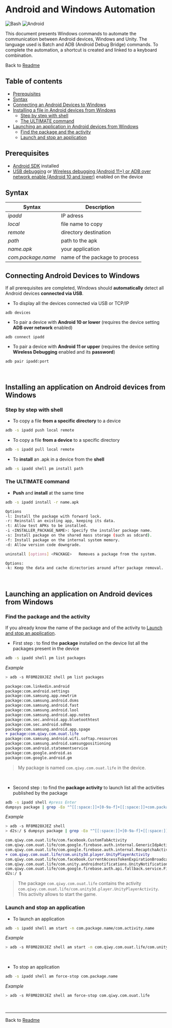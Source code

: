 # Android and Windows Automation

![Bash](https://img.shields.io/badge/Windows-Bash-black.svg) ![Android](https://img.shields.io/badge/Mobile-Android-brightgreen.svg)

This document presents Windows commands to automate the communication between Android devices, Windows and Unity. The language used is Batch and ADB (Android Debug Bridge) commands. To complete the automation, a shortcut is created and linked to a keyboard combination.

Back to [Readme](../README.md)

## Table of contents
* [Prerequisites](#prerequisites)
* [Syntax](#syntax)
* [Connecting an Android Devices to Windows](#connecting-an-android-devices-to-windows)
* [Installing a file in Android devices from Windows](#installing-a-file-in-android-devices-from-windows)
  * [Step by step with shell](#step-by-step-with-shell)
  * [The ULTIMATE command](#the-ultimate-command)
* [Launching an application in Android devices from Windows](#launching-an-application-in-android-devices-from-windows)
  * [Find the package and the activity](#find-the-package-and-the-activity)
  * [Launch and stop an application](#launch-and-stop-an-application)

## Prerequisites

* [Android SDK](https://android-sdk.fr.uptodown.com/windows) installed
* [USB debugging](https://developer.android.com/studio/debug/dev-options) or [Wireless debugging (Android 11+) or ADB over network enable (Android 10 and lower)](https://developer.android.com/studio/command-line/adb) enabled on the device

## Syntax
  
| Syntax                | Description                       |
| --------------------- | --------------------------------- |
| *ipadd*               | IP adress                         |
| *local*               | file name to copy                 |
| *remote*              | directory destination             |
| *path*                | path to the apk                   |
| *name.apk*            | your application                  |
| *com.package.name*    | name of the package to process    |

## Connecting Android Devices to Windows

If all prerequisites are completed, Windows should **automatically** detect all Android devices **connected via USB**.

* To display all the devices connected via USB or TCP/IP

```shell
adb devices
```

* To pair a device with **Android 10 or lower** (requires the device setting **ADB over network** enabled)  

```shell
adb connect ipadd
```

* To pair a device with **Android 11 or upper** (requires the device setting **Wireless Debugging** enabled and its **password**)

```shell
adb pair ipadd:port
```

</br>

## Installing an application on Android devices from Windows

### Step by step with shell

* To copy a file **from a specific directory** to a device

```bash
adb -s ipadd push local remote
```

* To copy a file **from a device** to a specific directory

```bash
adb -s ipadd pull local remote
```

* To **install** an .apk in a device from the **shell**

```bash
adb -s ipadd shell pm install path
```

### The ULTIMATE command

* **Push** and **install** at the same time

```bash
adb -s ipadd install -r name.apk
```

```bash
Options
-l: Install the package with forward lock.
-r: Reinstall an existing app, keeping its data.
-t: Allow test APKs to be installed.
-i <INSTALLER_PACKAGE_NAME>: Specify the installer package name.
-s: Install package on the shared mass storage (such as sdcard).
-f: Install package on the internal system memory.
-d: Allow version code downgrade.

uninstall [options] <PACKAGE>   Removes a package from the system.

Options:
-k: Keep the data and cache directories around after package removal.
```

</br>

## Launching an application on Android devices from Windows

### Find the package and the activity

If you already know the name of the package and of the activity to [Launch and stop an application](#launch-and-stop-an-application).

* First step : to find the **package** installed on the device list all the packages present in the device

```bash
adb -s ipadd shell pm list packages
```

*Example*

```bash
> adb -s RF8M828XJEZ shell pm list packages
```

```diff
package:com.linkedin.android
package:com.android.settings
package:com.samsung.app.newtrim
package:com.samsung.android.dsms
package:com.samsung.android.fast
package:com.samsung.android.lool
package:com.samsung.android.app.notes
package:com.sec.android.app.bluetoothtest
package:com.sec.android.sdhms
package:com.samsung.android.app.spage
+ package:com.qiwy.com.ouat.life
package:com.samsung.android.wifi.softap.resources
package:com.samsung.android.samsungpositioning
package:com.android.statementservice
package:com.google.android.as
package:com.google.android.gm
```
> My package is named `com.qiwy.com.ouat.life` in the device.

</br>

* Second step : to find the **package activity** to launch list all the activities published by the package

```bash
adb -s ipadd shell #press Enter
dumpsys package | grep -Eo "^[[:space:]]+[0-9a-f]+[[:space:]]+com.package.name/[^[:space:]]+" | grep -oE "[^[:space:]]+$"
```

*Example*

```bash
> adb -s RF8M828XJEZ shell
> d2s:/ $ dumpsys package | grep -Eo "^[[:space:]]+[0-9a-f]+[[:space:]]+com.qiwy.com.ouat.life/[^[:space:]]+" | grep -oE "[^[:space:]]+$"
```

```diff
com.qiwy.com.ouat.life/com.facebook.CustomTabActivity
com.qiwy.com.ouat.life/com.google.firebase.auth.internal.GenericIdpActivity
com.qiwy.com.ouat.life/com.google.firebase.auth.internal.RecaptchaActivity
+ com.qiwy.com.ouat.life/com.unity3d.player.UnityPlayerActivity
com.qiwy.com.ouat.life/com.facebook.CurrentAccessTokenExpirationBroadcastReceiver
com.qiwy.com.ouat.life/com.unity.androidnotifications.UnityNotificationRestartOnBootReceiver
com.qiwy.com.ouat.life/com.google.firebase.auth.api.fallback.service.FirebaseAuthFallbackService
d2s:/ $
```
> The package `com.qiwy.com.ouat.life` contains the activity `com.qiwy.com.ouat.life/com.unity3d.player.UnityPlayerActivity`. This activity allows to start the game.

### Launch and stop an application

* To launch an application

```bash
adb -s ipadd shell am start -n com.package.name/com.activity.name
```

*Example*

```bash
> adb -s RF8M828XJEZ shell am start -n com.qiwy.com.ouat.life/com.unity3d.player.UnityPlayerActivity
```

</br>

* To stop an application

```bash
adb -s ipadd shell am force-stop com.package.name
```

*Example*

```bash
> adb -s RF8M828XJEZ shell am force-stop com.qiwy.com.ouat.life
```

</br>

---

Back to [Readme](../README.md)